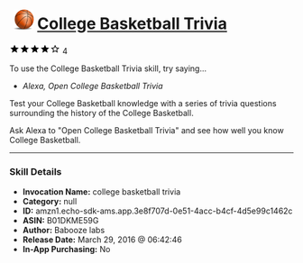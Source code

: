 # &nbsp;<img src="skill_icon" alt="College Basketball Trivia icon" width="36"> [College Basketball Trivia](http://alexa.amazon.com/#skills/amzn1.echo-sdk-ams.app.3e8f707d-0e51-4acc-b4cf-4d5e99c1462c)
![4 stars](../../images/ic_star_black_18dp_1x.png)![4 stars](../../images/ic_star_black_18dp_1x.png)![4 stars](../../images/ic_star_black_18dp_1x.png)![4 stars](../../images/ic_star_black_18dp_1x.png)![4 stars](../../images/ic_star_border_black_18dp_1x.png) 4

To use the College Basketball Trivia skill, try saying...

* *Alexa, Open College Basketball Trivia*

Test your College Basketball knowledge with a series of trivia questions surrounding the history of the College Basketball.

Ask Alexa to "Open College Basketball Trivia" and see how well you know College Basketball.

***

### Skill Details

* **Invocation Name:** college basketball trivia
* **Category:** null
* **ID:** amzn1.echo-sdk-ams.app.3e8f707d-0e51-4acc-b4cf-4d5e99c1462c
* **ASIN:** B01DKME59G
* **Author:** Babooze labs
* **Release Date:** March 29, 2016 @ 06:42:46
* **In-App Purchasing:** No
